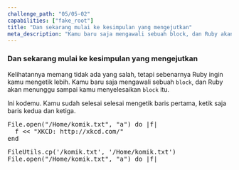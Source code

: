 ```yaml
---
challenge_path: "05/05-02"
capabilities: ["fake_root"]
title: "Dan sekarang mulai ke kesimpulan yang mengejutkan"
meta_description: "Kamu baru saja mengawali sebuah block, dan Ruby akan menunggu sampai kamu menyelesaikan block itu."
---
```


### Dan sekarang mulai ke kesimpulan yang mengejutkan

Kelihatannya memang tidak ada yang salah, tetapi sebenarnya Ruby ingin kamu mengetik lebih. Kamu baru saja mengawali sebuah `block`, dan Ruby akan menunggu sampai kamu menyelesaikan `block` itu.

Ini kodemu. Kamu sudah selesai selesai mengetik baris pertama, ketik saja baris kedua dan ketiga.

<pre>File.open("/Home/komik.txt", "a") do |f|
  f << "XKCD: http://xkcd.com/"
end</pre>

<pre id="code-prefill">
FileUtils.cp('/komik.txt', '/Home/komik.txt')
File.open("/Home/komik.txt", "a") do |f|
</pre>
